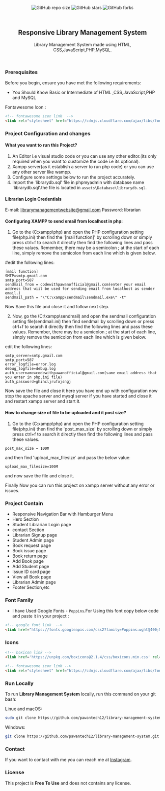 <div align="center">
  
  ![GitHub repo size](https://img.shields.io/github/repo-size/pawantech12/library-management-system)
  ![GitHub stars](https://img.shields.io/github/stars/pawantech12/library-management-system?style=social)
  ![GitHub forks](https://img.shields.io/github/forks/pawantech12/library-management-system?style=social)

  <br />

  <h2 align="center">Responsive Library Management System</h2>

  Library Management System made using HTML, CSS,JavaScript,PHP,MySQL.

</div>

<br />


### Prerequisites

Before you begin, ensure you have met the following requirements:

* You Should Know Basic or Intermediate of HTML ,CSS,JavaScript,PHP and MySQL

Fontawesome Icon :
```html
<!-- fontawesome icon link  -->
<link rel="stylesheet" href="https://cdnjs.cloudflare.com/ajax/libs/font-awesome/6.3.0/css/all.min.css"/>
```

### Project Configuration and changes

#### What you want to run this Project?

1. An Editor i.e visual studio code or you can use any other editor.(its only required when you want to customize the code i.e its optional).
2. Xampp server(as it establish a server to run php code) or you can use any other server like wampp.
3. Configure some settings below to run the project accurately.
4. Import the 'librarydb.sql' file in phpmyadmin with database name 'librarydb.sql'.the file is located in `assets\Database\librarydb.sql`.

#### Librarian Login Credentials

E-mail: librarymanagementwebsite@gmail.com
Password: librarian

#### Configuring XAMPP to send email from localhost in php:

1. Go to the (C:xampp\php) and open the PHP configuration setting file(php.ini) then find the '[mail function]' by scrolling down or simply press ctrl+f to search it directly then find the following lines and pass these values. Remember, there may be a semicolon ; at the start of each line, simply remove the semicolon from each line which is given below.

#edit the following lines:

```
[mail function]
SMTP=smtp.gmail.com
smtp_port=587
sendmail_from = codewithpawanofficial@gmail.com(enter your email address that wiil be used for sending email from localhost as sender email.)
sendmail_path = "\"C:\xampp\sendmail\sendmail.exe\" -t"
```
Now Save this file and close it and follow next step.

2. Now, go the (C:\xampp\sendmail) and open the sendmail configuration setting file(sendmail.ini) then find sendmail by scrolling down or press ctrl+f to search it directly then find the following lines and pass these values. Remember, there may be a semicolon ; at the start of each line, simply remove the semicolon from each line which is given below.

edit the following lines:
```
smtp_server=smtp.gmail.com
smtp_port=587
error_logfile=error.log
debug_logfile=debug.log
auth_username=codewithpawanofficial@gmail.com(same email address that you enter in php.ini file)
auth_password=ghihcljrufojsngj
```
Now save the file and close it here you have end up with configuration now stop the apache server and mysql server if you have started and close it and restart xampp server and start it.


#### How to change size of file to be uploaded and it post size?

1. Go to the (C:xampp\php) and open the PHP configuration setting file(php.ini) then find the 'post_max_size' by scrolling down or simply press ctrl+f to search it directly then find the following lines and pass these values.

```
post_max_size = 100M
```

and then find 'upload_max_filesize' and pass the below value:

```
upload_max_filesize=100M
```

and now save the file and close it.

Finally Now you can run this project on xampp server without any error or issues.

### Project Contain

* Responsive Navigation Bar with Hamburger Menu
* Hero Section
* Student  Librarian Login page
* contact Section
* Librarian Signup page
* Student Admin page
* Book request page
* Book issue page
* Book return page
* Add Book page
* Add Student page
* Issue ID card page
* View all Book page
* Librarian Admin page
* Footer Section,etc

### Font Family
 
 * I have Used Google Fonts - `Poppins`.For Using this font copy below code and paste it in your project :
 
 ```html
 <!-- google font link  -->
 <link href="https://fonts.googleapis.com/css2?family=Poppins:wght@400;500;600;700;800;900&amp;display=swap" rel="stylesheet">
 ```

### Icons

```html
<!-- boxicon link -->
<link href='https://unpkg.com/boxicons@2.1.4/css/boxicons.min.css' rel='stylesheet'>

<!-- fontawesome icon link -->
<link rel="stylesheet" href="https://cdnjs.cloudflare.com/ajax/libs/font-awesome/6.3.0/css/all.min.css" />
```

### Run Locally

To run **Library Management System** locally, run this command on your git bash:

Linux and macOS:

```bash
sudo git clone https://github.com/pawantech12/library-management-system.git
```

Windows:

```bash
git clone https://github.com/pawantech12/library-management-system.git
```

### Contact

If you want to contact with me you can reach me at [Instagram](https://www.instagram.com/codewithpawan/).

### License

This project is **Free To Use** and does not contains any license.
